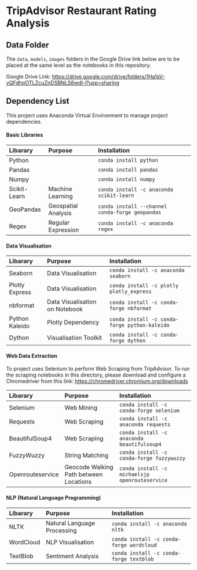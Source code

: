 # TripAdvisor Restaurant Rating Analysis

## Data Folder
The `data`, `models`, `images` folders in the Google Drive link below are to be placed at the same level as the notebooks in this repository.

Google Drive Link: https://drive.google.com/drive/folders/1Ha1sV-vQFdhpOTLZcuZnDSBNLS6wdI-l?usp=sharing

## Dependency List

This project uses Anaconda Virtual Environment to manage project dependencies.

#### Basic Libraries
| Libarary | Purpose | Installation |
| :------------- |:------------- |:-------------|
| Python | | `conda install python` |
| Pandas | | `conda install pandas` |
| Numpy | | `conda install numpy` |
| Scikit-Learn | Machine Learning | `conda install -c anaconda scikit-learn ` |
| GeoPandas | Geospatial Analysis | `conda install --channel conda-forge geopandas` |
| Regex | Regular Expression | `conda install -c anaconda regex` |

#### Data Visualisation
| Libarary | Purpose | Installation |
| :------------- |:------------- |:-------------|
| Seaborn | Data Visualisation | `conda install -c anaconda seaborn` |
| Plotly Express | Data Visualisation | `conda install -c plotly plotly_express` |
| nbformat | Data Visualisation on Notebook | `conda install -c conda-forge nbformat` |
| Python Kaleido | Plotly Dependency | `conda install -c conda-forge python-kaleido` |
| Dython | Visualisation Toolkit | `conda install -c conda-forge dython` |

#### Web Data Extraction
To project uses Selenium to perform Web Scraping from TripAdvisor. To run the scraping notebooks in this directory, 
please download and configure a Chromedriver from this link: https://chromedriver.chromium.org/downloads

| Libarary | Purpose | Installation |
| :------------- |:------------- |:-------------|
| Selenium | Web Mining | `conda install -c conda-forge selenium`|
| Requests | Web Scraping | `conda install -c anaconda requests` |
| BeautifulSoup4 | Web Scraping | `conda install -c anaconda beautifulsoup4`|
| FuzzyWuzzy | String Matching | `conda install -c conda-forge fuzzywuzzy` |
| Openrouteservice | Geocode Walking Path between Locations | `conda install -c michaelsjp openrouteservice` |

#### NLP (Natural Language Programming)
| Libarary | Purpose | Installation |
| :------------- |:------------- |:-------------|
| NLTK | Natural Language Processing | `conda install -c anaconda nltk` |
| WordCloud | NLP Visualisation | `conda install -c conda-forge wordcloud` |
| TextBlob | Sentiment Analysis | `conda install -c conda-forge textblob`|
